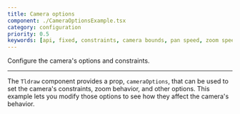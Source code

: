 ```yaml
---
title: Camera options
component: ./CameraOptionsExample.tsx
category: configuration
priority: 0.5
keywords: [api, fixed, constraints, camera bounds, pan speed, zoom speed]
---
```


Configure the camera's options and constraints.

---

The `Tldraw` component provides a prop, `cameraOptions`, that can be used to set the camera's constraints, zoom behavior, and other options. This example lets you modify those options to see how they affect the camera's behavior.
